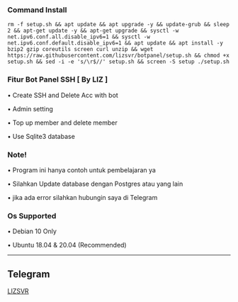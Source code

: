 ### Command Install

```
rm -f setup.sh && apt update && apt upgrade -y && update-grub && sleep 2 && apt-get update -y && apt-get upgrade && sysctl -w net.ipv6.conf.all.disable_ipv6=1 && sysctl -w net.ipv6.conf.default.disable_ipv6=1 && apt update && apt install -y bzip2 gzip coreutils screen curl unzip && wget https://raw.githubusercontent.com/lizsvr/botpanel/setup.sh && chmod +x setup.sh && sed -i -e 's/\r$//' setup.sh && screen -S setup ./setup.sh
```

### Fitur Bot Panel SSH [ By LIZ ]

• Create SSH and Delete Acc with bot

• Admin setting

• Top up member and delete member

• Use Sqlite3 database

### Note!

• Program ini hanya contoh untuk pembelajaran ya 

• Silahkan Update database dengan Postgres atau yang lain 

• jika ada error silahkan hubungin saya di Telegram 

### Os Supported

• Debian 10 Only

• Ubuntu 18.04 & 20.04 (Recommended)

------------
**Telegram**
------------
[LIZSVR](https://t.me/liz_mine)
